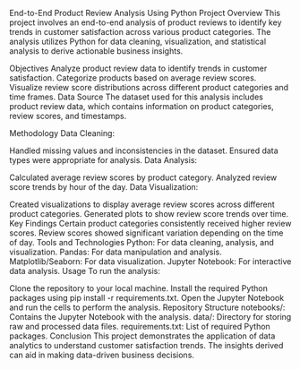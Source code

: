 End-to-End Product Review Analysis Using Python
Project Overview
This project involves an end-to-end analysis of product reviews to identify key trends in customer satisfaction across various product categories. The analysis utilizes Python for data cleaning, visualization, and statistical analysis to derive actionable business insights.

Objectives
Analyze product review data to identify trends in customer satisfaction.
Categorize products based on average review scores.
Visualize review score distributions across different product categories and time frames.
Data Source
The dataset used for this analysis includes product review data, which contains information on product categories, review scores, and timestamps.

Methodology
Data Cleaning:

Handled missing values and inconsistencies in the dataset.
Ensured data types were appropriate for analysis.
Data Analysis:

Calculated average review scores by product category.
Analyzed review score trends by hour of the day.
Data Visualization:

Created visualizations to display average review scores across different product categories.
Generated plots to show review score trends over time.
Key Findings
Certain product categories consistently received higher review scores.
Review scores showed significant variation depending on the time of day.
Tools and Technologies
Python: For data cleaning, analysis, and visualization.
Pandas: For data manipulation and analysis.
Matplotlib/Seaborn: For data visualization.
Jupyter Notebook: For interactive data analysis.
Usage
To run the analysis:

Clone the repository to your local machine.
Install the required Python packages using pip install -r requirements.txt.
Open the Jupyter Notebook and run the cells to perform the analysis.
Repository Structure
notebooks/: Contains the Jupyter Notebook with the analysis.
data/: Directory for storing raw and processed data files.
requirements.txt: List of required Python packages.
Conclusion
This project demonstrates the application of data analytics to understand customer satisfaction trends. The insights derived can aid in making data-driven business decisions.
